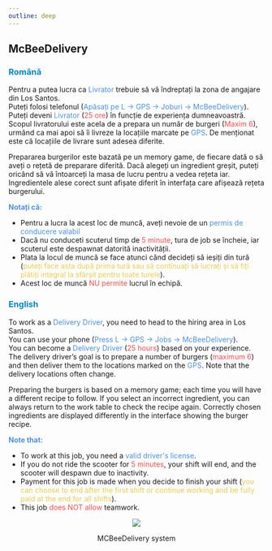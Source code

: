 ```yaml
---
outline: deep
---
```


## McBeeDelivery

### <span style="color: #0088CC">Română</span>

Pentru a putea lucra ca <span style="color: #4A90E2">Livrator</span> trebuie să vă îndreptați la zona de angajare din Los Santos.
<br>Puteți folosi telefonul (<span style="color: #4A90E2">Apăsați pe L -> GPS -> Joburi -> McBeeDelivery</span>).
<br>Puteți deveni <span style="color: #4A90E2">Livrator</span> (<span style="color: #ff4c4c">25 ore</span>) în funcție de experiența dumneavoastră.
<br>Scopul livratorului este acela de a prepara un număr de burgeri (<span style="color: #ff4c4c">Maxim 6</span>), urmând ca mai apoi să îi livreze la locațiile marcate pe <span style="color: #4A90E2">GPS</span>. De menționat este că locațiile de livrare sunt adesea diferite.

Prepararea burgerilor este bazată pe un memory game, de fiecare dată o să aveți o rețetă de preparare diferită. Dacă alegeți un ingredient greșit, puteți oricând să vă întoarceți la masa de lucru pentru a vedea rețeta iar. Ingredientele alese corect sunt afișate diferit în interfața care afișează rețeta burgerului. 

<span style="color: #4A90E2"><b>Notați că:</b></span>

- Pentru a lucra la acest loc de muncă, aveți nevoie de un <span style="color: #4A90E2">permis de conducere valabil</span> 
- Dacă nu conduceti scuterul timp de <span style="color: #ff4c4c">5 minute</span>, tura de job se încheie, iar scuterul este despawnat datorită inactivității. 
- Plata la locul de muncă se face atunci când decideți să ieșiți din tură (<span style="color: #e9cc54">puteți face asta după prima tură sau să continuați să lucrați și să fiți plătiți integral la sfârșit pentru toate turele</span>). 
- Acest loc de muncă <span style="color: #ff4c4c">NU permite</span> lucrul în echipă.

### <span style="color: #0088CC">English</span>

To work as a <span style="color: #4A90E2">Delivery Driver</span>, you need to head to the hiring area in Los Santos.
<br>You can use your phone (<span style="color: #4A90E2">Press L -> GPS -> Jobs -> McBeeDelivery</span>).
<br>You can become a <span style="color: #4A90E2">Delivery Driver</span> (<span style="color: #ff4c4c">25 hours</span>) based on your experience.
<br>The delivery driver’s goal is to prepare a number of burgers (<span style="color: #ff4c4c">maximum 6</span>) and then deliver them to the locations marked on the <span style="color: #4A90E2">GPS</span>. Note that the delivery locations often change.

Preparing the burgers is based on a memory game; each time you will have a different recipe to follow. If you select an incorrect ingredient, you can always return to the work table to check the recipe again. Correctly chosen ingredients are displayed differently in the interface showing the burger recipe.

<span style="color: #4A90E2"><b>Note that:</b></span>

- To work at this job, you need a <span style="color: #4A90E2">valid driver's license</span>.
- If you do not ride the scooter for <span style="color: #ff4c4c">5 minutes</span>, your shift will end, and the scooter will despawn due to inactivity.
- Payment for this job is made when you decide to finish your shift (<span style="color: #e9cc54">you can choose to end after the first shift or continue working and be fully paid at the end for all shifts</span>).
- This job <span style="color: #ff4c4c">does NOT allow</span> teamwork.

<p align="center"><img src="https://i.imgur.com/UDiJlxm.gif"/></p>
<p style="text-align: center">MCBeeDelivery system</p>